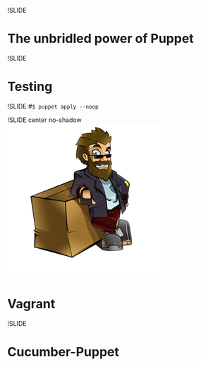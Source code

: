 !SLIDE
# The unbridled power of Puppet

!SLIDE
# Testing

!SLIDE
#`$ puppet apply --noop`

!SLIDE center no-shadow
![vagrant](vagrant_chilling.png)

# Vagrant

!SLIDE
# Cucumber-Puppet
